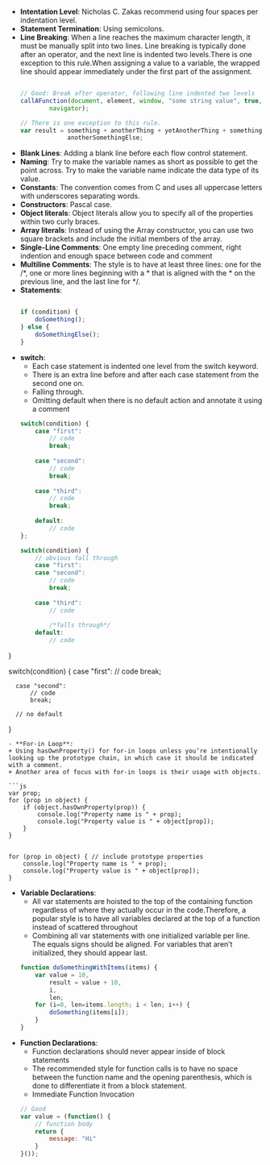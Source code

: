 - **Intentation Level**: Nicholas C. Zakas recommend using four spaces per indentation level.
- **Statement Termination**: Using semicolons.
- **Line Breaking**: When a line reaches the maximum character length, it must be manually split into two lines. Line breaking is typically done after an operator, and the next line is indented two levels.There is one exception to this rule.When assigning a value to a variable, the wrapped line should appear immediately under the first part of the assignment.
  ```js

  // Good: Break after operator, following line indented two levels
  callAFunction(document, element, window, "some string value", true, 123,
          navigator);

  // There is one exception to this rule.
  var result = something + anotherThing + yetAnotherThing + somethingElse +
               anotherSomethingElse;

  ```
- **Blank Lines**: Adding a blank line before each flow control statement.
- **Naming**: Try to make the variable names as short as possible to get the point across. Try to make the variable name indicate the data type of its value.
- **Constants**: The convention comes from C and uses all uppercase letters with underscores separating words.
- **Constructors**: Pascal case.
- **Object literals**: Object literals allow you to specify all of the properties within two curly braces.
- **Array literals**: Instead of using the Array constructor, you can use two square brackets and include the initial members of the array.
- **Single-Line Comments**: One empty line preceding comment, right indention and enough space between code and comment
- **Multiline Comments**:  The style is to have at least three lines: one for the /*, one or more lines beginning with a * that is aligned with the * on the previous line, and the last line for */.
- **Statements**: 
  ```js
  
  if (condition) {
      doSomething();
  } else {
      doSomethingElse();
  }
  ```
- **switch**:
    + Each case statement is indented one level from the switch keyword.
    + There is an extra line before and after each case statement from the second one on.
    + Falling through.
    + Omitting default when there is no default action and annotate it using a comment
  ```js
  switch(condition) {
      case "first":
          // code
          break;
          
      case "second":
          // code
          break;
          
      case "third":
          // code
          break;
          
      default:
          // code
  };
  
  switch(condition) {
      // obvious fall through
      case "first":
      case "second":
          // code
          break;
        
      case "third":
          // code
        
          /*falls through*/
      default:
          // code
}
  
  switch(condition) {
      case "first":
          // code
          break;
        
      case "second":
          // code
          break;
        
      // no default
  }
  ```
- **For-in Loop**: 
  + Using hasOwnProperty() for for-in loops unless you’re intentionally looking up the prototype chain, in which case it should be indicated with a comment.
  + Another area of focus with for-in loops is their usage with objects.

  ```js
  var prop;
  for (prop in object) {
      if (object.hasOwnProperty(prop)) {
          console.log("Property name is " + prop);
          console.log("Property value is " + object[prop]);
      }
  }
  
  
  for (prop in object) { // include prototype properties
      console.log("Property name is " + prop);
      console.log("Property value is " + object[prop]);
  }
  ```
- **Variable Declarations**: 
  + All var statements are hoisted to the top of the containing function regardless of where they actually occur in the code.Therefore, a popular style is to have all variables declared at the top of a function instead of scattered throughout
  + Combining all var statements with one initialized variable per line. The equals signs should be aligned. For variables that aren’t initialized, they should appear last.
  ```js
  function doSomethingWithItems(items) {
      var value = 10,
          result = value + 10,
          i,
          len;
      for (i=0, len=items.length; i < len; i++) {
          doSomething(items[i]);
      }
  }
  ```
- **Function Declarations**:  
  + Function declarations should never appear inside of block statements
  + The recommended style for function calls is to have no space between the function name and the opening parenthesis, which is done to differentiate it from a block statement.
  + Immediate Function Invocation
  ```js
  // Good
  var value = (function() {
      // function body
      return {
          message: "Hi"
      }
  }());
  ```



  

